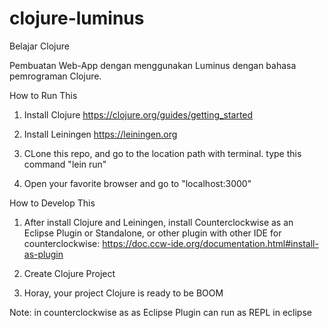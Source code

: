 # clojure-luminus
Belajar Clojure

Pembuatan Web-App dengan menggunakan Luminus dengan bahasa pemrograman Clojure.


How to Run This

1. Install Clojure
https://clojure.org/guides/getting_started

2. Install Leiningen
https://leiningen.org

3. CLone this repo, and go to the location path with terminal. type this command "lein run"

4. Open your favorite browser and go to "localhost:3000"


How to Develop This

1. After install Clojure and Leiningen, install Counterclockwise as an Eclipse Plugin or Standalone, or other plugin with other IDE
for counterclockwise: https://doc.ccw-ide.org/documentation.html#install-as-plugin

2. Create Clojure Project

3. Horay, your project Clojure is ready to be BOOM

Note: in counterclockwise as as Eclipse Plugin can run as REPL in eclipse
